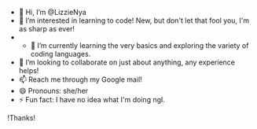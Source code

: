 - 👋 Hi, I’m @LizzieNya
- 👀 I’m interested in learning to code! New, but don't let that fool you, I'm as sharp as ever!
- - 🌱 I’m currently learning the very basics and exploring the variety of coding languages.
- 💞️ I’m looking to collaborate on just about anything, any experience helps!
- 📫 Reach me through my Google mail!
- 😄 Pronouns: she/her 
- ⚡ Fun fact: I have no idea what I'm doing ngl.
<!---
QUESTION: how does one use different languages without having to relearn everything?
Also curious about Github Pages. Cant read the doc atm.
--->
  !Thanks!
